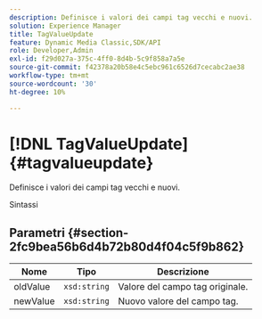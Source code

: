 ```yaml
---
description: Definisce i valori dei campi tag vecchi e nuovi.
solution: Experience Manager
title: TagValueUpdate
feature: Dynamic Media Classic,SDK/API
role: Developer,Admin
exl-id: f29d027a-375c-4ff0-8d4b-5c9f858a7a5e
source-git-commit: f42378a20b58e4c5ebc961c6526d7cecabc2ae38
workflow-type: tm+mt
source-wordcount: '30'
ht-degree: 10%

---
```


# [!DNL TagValueUpdate]{#tagvalueupdate}

Definisce i valori dei campi tag vecchi e nuovi.

Sintassi

## Parametri {#section-2fc9bea56b6d4b72b80d4f04c5f9b862}

| Nome | Tipo | Descrizione |
|---|---|---|
| oldValue | `xsd:string` | Valore del campo tag originale. |
| newValue | `xsd:string` | Nuovo valore del campo tag. |
